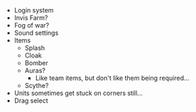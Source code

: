 - Login system
- Invis Farm?
- Fog of war?
- Sound settings
- Items
  - Splash
  - Cloak
  - Bomber
  - Auras?
    - Like team items, but don't like them being required...
  - Scythe?
- Units sometimes get stuck on corners still...
- Drag select
